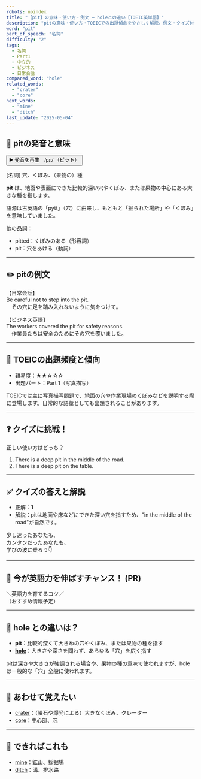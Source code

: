 ```yaml
---
robots: noindex
title: "【pit】の意味・使い方・例文 ― holeとの違い【TOEIC英単語】"
description: "pitの意味・使い方・TOEICでの出題傾向をやさしく解説。例文・クイズ付きでholeとの違いもわかりやすく学べます。"
word: "pit"
part_of_speech: "名詞"
difficulty: "2"
tags:
  - 名詞
  - Part1
  - 中立的
  - ビジネス
  - 日常会話
compared_word: "hole"
related_words:
  - "crater"
  - "core"
next_words:
  - "mine"
  - "ditch"
last_update: "2025-05-04"
---
```


## 🔰 pitの発音と意味

<button class="play-audio" onclick="playTTS('pit')">
  <span class="play-audio-main">
    ▶️ 発音を再生　/pɪt/
  </span>
  <span class="play-audio-sub">
    （ピット）
  </span>
</button>

[名詞] 穴、くぼみ、（果物の）種

**pit** は、地面や表面にできた比較的深い穴やくぼみ、または果物の中心にある大きな種を指します。

語源は古英語の「pytt」（穴）に由来し、もともと「掘られた場所」や「くぼみ」を意味していました。

他の品詞：  
- pitted：くぼみのある（形容詞）
- pit：穴をあける（動詞）

---

## ✏️ pitの例文

【日常会話】  
Be careful not to step into the pit.  
　その穴に足を踏み入れないように気をつけて。

【ビジネス英語】  
The workers covered the pit for safety reasons.  
　作業員たちは安全のためにその穴を覆いました。

---

## 🎯 TOEICの出題頻度と傾向

- 難易度：★★☆☆☆
- 出題パート：Part 1（写真描写）

TOEICでは主に写真描写問題で、地面の穴や作業現場のくぼみなどを説明する際に登場します。日常的な語彙としても出題されることがあります。

---

## ❓ クイズに挑戦！

正しい使い方はどっち？

1. There is a deep pit in the middle of the road.  
2. There is a deep pit on the table.

---

## ✅ クイズの答えと解説

- 正解：**1**
- 解説：pitは地面や床などにできた深い穴を指すため、"in the middle of the road"が自然です。

少し迷ったあなたも、  
カンタンだったあなたも、  
学びの波に乗ろう👇️

---

## 🚀 今が英語力を伸ばすチャンス！ (PR)

<div class="info-center">
＼英語力を育てるコツ／<br>  
（おすすめ情報予定）
</div>

---

## 🤔  hole との違いは？

- **pit**：比較的深くて大きめの穴やくぼみ、または果物の種を指す
- **[hole](/word/hole)**：大きさや深さを問わず、あらゆる「穴」を広く指す

pitは深さや大きさが強調される場合や、果物の種の意味で使われますが、holeは一般的な「穴」全般に使われます。

---

## 🧩 あわせて覚えたい

- [crater](/word/crater)：（隕石や爆発による）大きなくぼみ、クレーター
- [core](/word/core)：中心部、芯

---

## 📖 できればこれも

- [mine](/word/mine)：鉱山、採掘場
- [ditch](/word/ditch)：溝、排水路

<!-- cvid: aid01_bid04 -->
